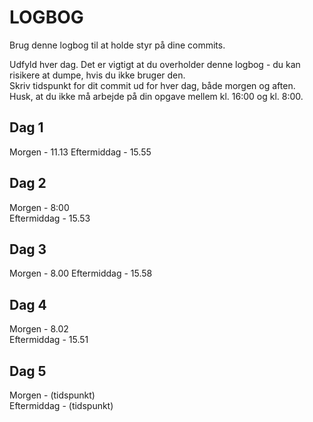 # LOGBOG

Brug denne logbog til at holde styr på dine commits.

Udfyld hver dag. Det er vigtigt at du overholder denne logbog - du kan risikere at dumpe, hvis du ikke bruger den.  
Skriv tidspunkt for dit commit ud for hver dag, både morgen og aften.  
Husk, at du ikke må arbejde på din opgave mellem kl. 16:00 og kl. 8:00.

## Dag 1

Morgen - 11.13
Eftermiddag - 15.55

## Dag 2

Morgen - 8:00  
Eftermiddag - 15.53

## Dag 3

Morgen - 8.00 
Eftermiddag - 15.58

## Dag 4

Morgen - 8.02  
Eftermiddag - 15.51

## Dag 5

Morgen - (tidspunkt)  
Eftermiddag - (tidspunkt)
